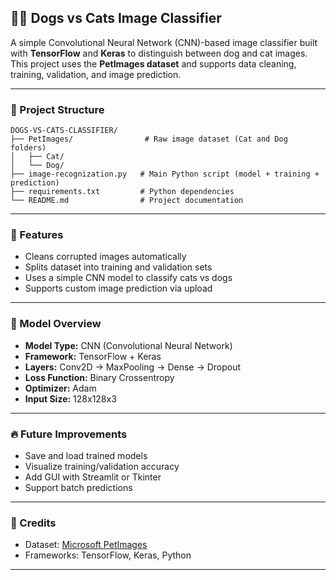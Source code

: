 
## 🐶🐱 Dogs vs Cats Image Classifier

A simple Convolutional Neural Network (CNN)-based image classifier built with **TensorFlow** and **Keras** to distinguish between dog and cat images. This project uses the **PetImages dataset** and supports data cleaning, training, validation, and image prediction.

---

### 📁 Project Structure

```
DOGS-VS-CATS-CLASSIFIER/
├── PetImages/                # Raw image dataset (Cat and Dog folders)
│   ├── Cat/
│   └── Dog/
├── image-recognization.py   # Main Python script (model + training + prediction)
├── requirements.txt         # Python dependencies
└── README.md                # Project documentation
```

---

### 🧠 Features

* Cleans corrupted images automatically
* Splits dataset into training and validation sets
* Uses a simple CNN model to classify cats vs dogs
* Supports custom image prediction via upload

---

### 🧪 Model Overview

* **Model Type:** CNN (Convolutional Neural Network)
* **Framework:** TensorFlow + Keras
* **Layers:** Conv2D → MaxPooling → Dense → Dropout
* **Loss Function:** Binary Crossentropy
* **Optimizer:** Adam
* **Input Size:** 128x128x3

---
### 🔥 Future Improvements

* Save and load trained models
* Visualize training/validation accuracy
* Add GUI with Streamlit or Tkinter
* Support batch predictions

---

### 🙌 Credits

* Dataset: [Microsoft PetImages](https://www.kaggle.com/datasets/bhavikjikadara/dog-and-cat-classification-dataset)
* Frameworks: TensorFlow, Keras, Python

---

